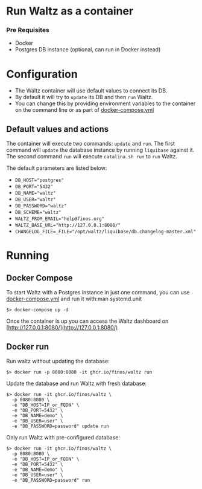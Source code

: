 

# Run Waltz as a container

### Pre Requisites

* Docker
* Postgres DB instance (optional, can run in Docker instead)

# Configuration

- The Waltz container will use default values to connect its DB.
- By default it will try to `update` its DB and then `run` Waltz.
- You can change this by providing environment variables to the container on the command line or as part of [docker-compose.yml](../docker-compose.yml)

## Default values and actions
The container will execute two commands: `update` and `run`. The first command will `update` the database instance by running `liquibase` against it. The second command `run` will execute `catalina.sh run` to `run` Waltz.

The default parameters are listed below:

* `DB_HOST="postgres"`
* `DB_PORT="5432"`
* `DB_NAME="waltz"`
* `DB_USER="waltz"`
* `DB_PASSWORD="waltz"`
* `DB_SCHEME="waltz"`
* `WALTZ_FROM_EMAIL="help@finos.org"`
* `WALTZ_BASE_URL="http://127.0.0.1:8080/"`
* `CHANGELOG_FILE=_FILE="/opt/waltz/liquibase/db.changelog-master.xml"`

# Running

## Docker Compose
To start Waltz with a Postgres instance in just one command, you can use [docker-compose.yml](../docker-compose.yml) and run it with:man systemd.unit

    $> docker-compose up -d 

Once the container is up you can access the Waltz dashboard on [http://127.0.0.1:8080/](http://127.0.0.1:8080/)

## Docker run

Run waltz without updating the database:

    $> docker run -p 8080:8080 -it ghcr.io/finos/waltz run

Update the database and run Waltz with fresh database:

    $> docker run -it ghcr.io/finos/waltz \
      -p 8080:8080 \
      -e "DB_HOST=IP_or_FQDN" \
      -e "DB_PORT=5432" \
      -e "DB_NAME=demo" \
      -e "DB_USER=user" \
      -e "DB_PASSWORD=password" update run

Only run Waltz with pre-configured database:

    $> docker run -it ghcr.io/finos/waltz \
      -p 8080:8080 \
      -e "DB_HOST=IP_or_FQDN" \
      -e "DB_PORT=5432" \
      -e "DB_NAME=demo" \
      -e "DB_USER=user" \
      -e "DB_PASSWORD=password" run